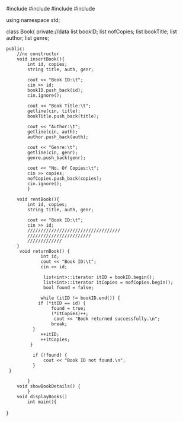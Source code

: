 #include <iostream>
#include <string>
#include <list>
#include <fstream>

using namespace std;

class Book{
	private://data
		list<int> bookID;
		list<int> nofCopies;
		list<string> bookTitle;
		list<string> author;
		list<string> genre;
	
	public:
		//no constructor
		void insertBook(){
			int id, copies;
			string title, auth, genr;
			
			cout << "Book ID:\t";
			cin >> id;
			bookID.push_back(id);
			cin.ignore();
			
			cout << "Book Title:\t";
			getline(cin, title);
			bookTitle.push_back(title);
			
			cout << "Author:\t";
			getline(cin, auth);
			author.push_back(auth);
			
			cout << "Genre:\t";
			getline(cin, genr);
			genre.push_back(genr);
			
			cout << "No. Of Copies:\t";
			cin >> copies;
			nofCopies.push_back(copies);
			cin.ignore();
			}
			
		void rentBook(){
			int id, copies;
			string title, auth, genr;
			
			cout << "Book ID:\t";
			cin >> id;
			///////////////////////////////////
			////////////////////////
			/////////////
		}
		 void returnBook() {
      	 		 int id;
       			 cout << "Book ID:\t";
        		 cin >> id;

      			  list<int>::iterator itID = bookID.begin();
      			  list<int>::iterator itCopies = nofCopies.begin();
        		  bool found = false;

      		 	 while (itID != bookID.end()) {
           	 	if (*itID == id) {
               		 found = true;
              	 	 (*itCopies)++;
              		  cout << "Book returned successfully.\n";
              	 	 break;
          	  }
          	 	 ++itID;
         	  	 ++itCopies;
       		 }
	
      		  if (!found) {
      		      cout << "Book ID not found.\n";
      		  }
   	 }
			
			}
		void showBookDetails() {
			}
		void displayBooks()
			int main(){

	
}
